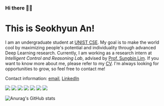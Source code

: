### Hi there 👋🏻 
# This is Seokhyun An!


I am an undergraduate student at [UNIST CSE](https://www.unist.ac.kr/, "unist link"). My goal is to make the world cool by maximizing people's potential and individuality through advanced Deep Learning research. Currently, I am working as a research intern at <em>Intelligent Control and Reasoning Lab</em>, advised by [Prof. Sungbin Lim](https://sites.google.com/view/sungbin/, "lab link"). If you want to know more about me, please refer to my [CV](https://iamseokhyun.github.io/CV/CV_SeokhyunAn.pdf, "CV link"). I'm always looking for opportunities to grow, so feel free to contact me!

Contact information: [email](mailto:iamseokhyun@gmail.com, "email"), [LinkedIn](https://www.linkedin.com/in/iamseokhyun/, "linkedin link") 

<img src="https://img.shields.io/badge/Python-3766AB?style=flat-square&logo=Python&logoColor=white"/></a> <img src="https://img.shields.io/badge/Go-11B48A?style=flat-square&logo=Go&logoColor=white"/></a> <img src="https://img.shields.io/badge/C++-00599C?style=flat-square&logo=C%2B%2B&logoColor=white"/></a> <img src="https://img.shields.io/badge/C-A8B9CC?style=flat-square&logo=C&logoColor=white"/></a>
<img src="https://img.shields.io/badge/PyTorch-EE4C2C?style=flat-square&logo=PyTorch&logoColor=white"/></a> <img src="https://img.shields.io/badge/Tensorflow-FF6F00?style=flat-square&logo=Tensorflow&logoColor=white"/></a> <img src="https://img.shields.io/badge/LaTeX-008080?style=flat-square&logo=LaTeX&logoColor=white"/></a>
<br/>

![Anurag's GitHub stats](https://github-readme-stats.vercel.app/api?username=iamseokhyun&show_icons=true&theme=dark)

